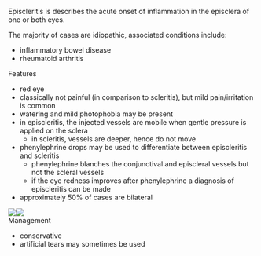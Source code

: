 Episcleritis is describes the acute onset of inflammation in the episclera of one or both eyes.  
  
The majority of cases are idiopathic, associated conditions include:  
* inflammatory bowel disease
* rheumatoid arthritis

  
Features  
* red eye
* classically not painful (in comparison to scleritis), but mild pain/irritation is common
* watering and mild photophobia may be present
* in episcleritis, the injected vessels are mobile when gentle pressure is applied on the sclera
	+ in scleritis, vessels are deeper, hence do not move
* phenylephrine drops may be used to differentiate between episcleritis and scleritis
	+ phenylephrine blanches the conjunctival and episcleral vessels but not the scleral vessels
	+ if the eye redness improves after phenylephrine a diagnosis of episcleritis can be made
* approximately 50% of cases are bilateral

  
[![](https://d32xxyeh8kfs8k.cloudfront.net/images_Passmedicine/pdd574.jpg)](https://d32xxyeh8kfs8k.cloudfront.net/images_Passmedicine/pdd574b.jpg)[![](https://d32xxyeh8kfs8k.cloudfront.net/images_Passmedicine/pdd575.jpg)](https://d32xxyeh8kfs8k.cloudfront.net/images_Passmedicine/pdd575b.jpg)  
Management  
* conservative
* artificial tears may sometimes be used
